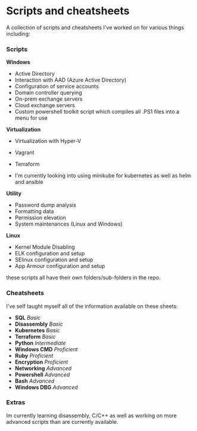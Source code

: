 # Scripts and cheatsheets

A collection of scripts and cheatsheets I've worked on for various things including:

### Scripts

 **Windows**

 - Active Directory
 - Interaction with AAD (Azure Active Directory)
 - Configuration of service accounts
 - Domain controller querying
 - On-prem exchange servers
 - Cloud exchange servers
 - Custom powershell toolkit script which compiles all .PS1 files into a menu for use

 **Virtualization**
 - Virtualization with Hyper-V
 - Vagrant
 - Terraform

 - I'm currently looking into using minikube for kubernetes as well as helm and ansible

**Utility**
 - Password dump analysis
 - Formatting data
 - Permission elevation
 - System maintenances (Linux and Windows)

 **Linux**
 - Kernel Module Disabling
 - ELK configuration and setup
 - SElinux configuration and setup
 - App Armour configuration and setup

these scripts all have their own folders/sub-folders in the repo.

### Cheatsheets
I've self taught myself all of the information available on these sheets:

- **SQL**            *Basic*
- **Disassembly**    *Basic*
- **Kubernetes**     *Basic*
- **Terraform**      *Basic*
- **Python**         *Intermediate*
- **Windows CMD**    *Proficient*
- **Ruby**           *Proficient*
- **Encryption**     *Proficient*
- **Networking**     *Advanced*
- **Powershell**     *Advanced*
- **Bash**           *Advanced*
- **Windows DBG**    *Advanced*

### Extras
Im currently learning disassembly, C/C++ as well as working on more advanced scripts than are currently available.
